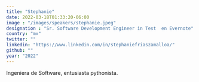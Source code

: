 ```yaml
---
title: "Stephanie"
date: 2022-03-18T01:33:20-06:00
image : "/images/speakers/stephanie.jpeg"
designation : "Sr. Software Development Engineer in Test  en Evernote"
country: "mx"
twitter: ""
linkedin: "https://www.linkedin.com/in/stephaniefriaszamalloa/"
github: ""
year: "2022"
---
```


Ingeniera de Software, entusiasta pythonista.
